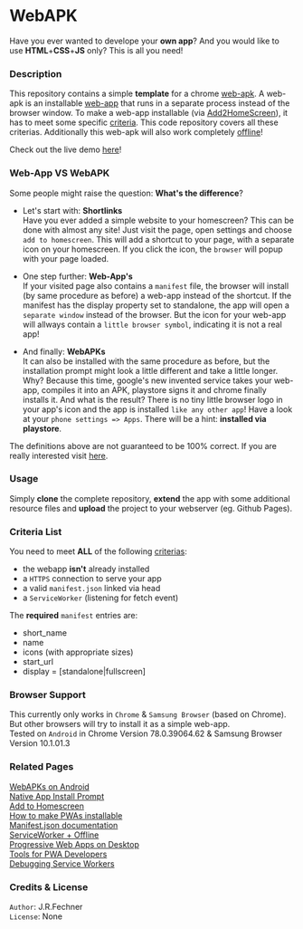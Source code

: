# WebAPK

Have you ever wanted to develope your **own app**? And you would like to use **HTML**+**CSS**+**JS** only? This is all you need! 

### Description
This repository contains a simple **template** for a chrome [web-apk](https://developers.google.com/web/fundamentals/integration/webapks).
A web-apk is an installable [web-app](https://developers.google.com/web/progressive-web-apps) that runs in a separate process instead of the browser window.
To make a web-app installable (via [Add2HomeScreen](https://developer.mozilla.org/en-US/docs/Web/Progressive_web_apps/Add_to_home_screen)), it has to meet some specific [criteria](https://developers.google.com/web/fundamentals/app-install-banners).
This code repository covers all these criterias. Additionally this web-apk will also work completely [offline](https://developers.google.com/web/fundamentals/codelabs/offline)!

Check out the live demo [here](https://jfoggo.github.io/WebAPK)!

### Web-App VS WebAPK
Some people might raise the question: **What's the difference**?  

-   Let's start with: **Shortlinks**  
Have you ever added a simple website to your homescreen? 
This can be done with almost any site! 
Just visit the page, open settings and choose `add to homescreen`.
This will add a shortcut to your page, with a separate icon on your homescreen.
If you click the icon, the `browser` will popup with your page loaded.

-   One step further: **Web-App's**  
If your visited page also contains a `manifest` file, the browser will install (by same procedure as before) a web-app instead of the shortcut.
If the manifest has the display property set to standalone, the app will open a `separate window` instead of the browser. 
But the icon for your web-app will allways contain a `little browser symbol`, indicating it is not a real app!  

-   And finally: **WebAPKs**  
It can also be installed with the same procedure as before, but the installation prompt might look a little different and take a little longer.
Why? Because this time, google's new invented service takes your web-app, compiles it into an APK, playstore signs it and chrome finally installs it.
And what is the result? There is no tiny little browser logo in your app's icon and the app is installed `like any other app`! Have a look at your `phone settings => Apps`. There will be a hint: **installed via playstore**. 

The definitions above are not guaranteed to be 100% correct. If you are really interested visit [here](https://medium.com/@firt/is-there-a-cold-war-between-android-and-chrome-because-of-pwas-e50a7471056c).

### Usage
Simply **clone** the complete repository, **extend** the app with some additional resource files and **upload** the project to your webserver (eg. Github Pages).

### Criteria List
You need to meet **ALL** of the following [criterias](https://developers.google.com/web/fundamentals/app-install-banners):  
-   the webapp **isn't** already installed  
-   a `HTTPS` connection to serve your app   
-   a valid `manifest.json` linked via head  
-   a `ServiceWorker` (listening for fetch event)

The **required** `manifest` entries are:  
- short\_name  
- name  
- icons  (with appropriate sizes)  
- start\_url  
- display = \[standalone|fullscreen\]
 
### Browser Support
This currently only works in `Chrome` & `Samsung Browser` (based on Chrome).  
But other browsers will try to install it as a simple web-app.  
Tested on `Android` in Chrome Version 78.0.39064.62 & Samsung Browser Version 10.1.01.3

### Related Pages
[WebAPKs on Android](https://developers.google.com/web/fundamentals/integration/webapks)  
[Native App Install Prompt](https://developers.google.com/web/fundamentals/app-install-banners/native)  
[Add to Homescreen](https://developer.mozilla.org/en-US/docs/Web/Progressive_web_apps/Add_to_home_screen)  
[How to make PWAs installable](https://developer.mozilla.org/en-US/docs/Web/Progressive_web_apps/Installable_PWAs)  
[Manifest.json documentation](https://developer.mozilla.org/de/docs/Mozilla/Add-ons/WebExtensions/manifest.json)  
[ServiceWorker + Offline](https://developers.google.com/web/fundamentals/codelabs/offline)  
[Progressive Web Apps on Desktop](https://developers.google.com/web/progressive-web-apps/desktop)  
[Tools for PWA Developers](https://developers.google.com/web/ilt/pwa/tools-for-pwa-developers)  
[Debugging Service Workers](https://developers.google.com/web/fundamentals/codelabs/debugging-service-workers)

### Credits & License
`Author`: J.R.Fechner  
`License`: None
